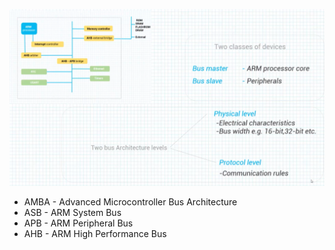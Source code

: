 ![Pasted image 20250103222955.png](assets/Pasted%20image%2020250103222955.png)

- AMBA - Advanced Microcontroller Bus Architecture
- ASB - ARM System Bus
- APB - ARM Peripheral Bus
- AHB - ARM High Performance Bus
